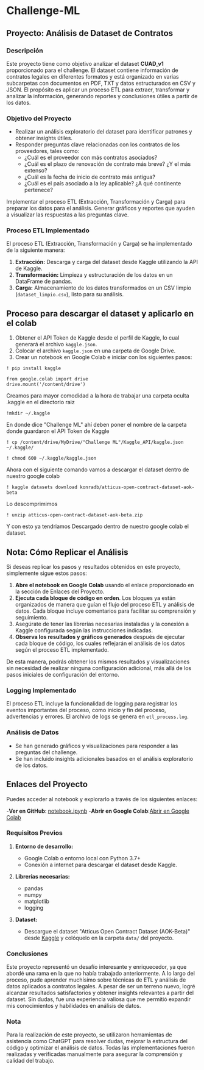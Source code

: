 # Challenge-ML
## Proyecto: Análisis de Dataset de Contratos

### Descripción

Este proyecto tiene como objetivo analizar el dataset **CUAD_v1** proporcionado para el challenge. El dataset contiene información de contratos legales en diferentes formatos y está organizado en varias subcarpetas con documentos en PDF, TXT y datos estructurados en CSV y JSON. El propósito es aplicar un proceso ETL para extraer, transformar y analizar la información, generando reportes y conclusiones útiles a partir de los datos.

### Objetivo del Proyecto

- Realizar un análisis exploratorio del dataset para identificar patrones y obtener insights útiles.
- Responder preguntas clave relacionadas con los contratos de los proveedores, tales como:
  - ¿Cuál es el proveedor con más contratos asociados?
  - ¿Cuál es el plazo de renovación de contrato más breve? ¿Y el más extenso?
  - ¿Cuál es la fecha de inicio de contrato más antigua?
  - ¿Cuál es el país asociado a la ley aplicable? ¿A qué continente pertenece?

Implementar el proceso ETL (Extracción, Transformación y Carga) para preparar los datos para el análisis.
Generar gráficos y reportes que ayuden a visualizar las respuestas a las preguntas clave.

### Proceso ETL Implementado

El proceso ETL (Extracción, Transformación y Carga) se ha implementado de la siguiente manera:

1. **Extracción:** Descarga y carga del dataset desde Kaggle utilizando la API de Kaggle.
2. **Transformación:** Limpieza y estructuración de los datos en un DataFrame de pandas.
3. **Carga:** Almacenamiento de los datos transformados en un CSV limpio (`dataset_limpio.csv`), listo para su análisis.


## Proceso para descargar el dataset y aplicarlo en el colab
1. Obtener el API Token de Kaggle desde el perfil de Kaggle, lo cual generará el archivo `kaggle.json`.
2. Colocar el archivo `kaggle.json` en una carpeta de Google Drive.
3. Crear un notebook en Google Colab e iniciar con los siguientes pasos:
```
! pip install kaggle
```
```
from google.colab import drive
drive.mount('/content/drive')
```
Creamos para mayor comodidad a la hora de trabajar una carpeta oculta .kaggle en el directorio raiz
```
!mkdir ~/.kaggle
```
En donde dice "Challenge ML" ahí deben poner el nombre de la carpeta donde guardaron el API Token de Kaggle
```
! cp /content/drive/MyDrive/"Challenge ML"/Kaggle_API/kaggle.json ~/.kaggle/
```
```
! chmod 600 ~/.kaggle/kaggle.json
```
Ahora con el siguiente comando vamos a descargar el dataset dentro de nuestro google colab
```
! kaggle datasets download konradb/atticus-open-contract-dataset-aok-beta
```
Lo descomprimimos
```
! unzip atticus-open-contract-dataset-aok-beta.zip
```
Y con esto ya tendriamos Descargado dentro de nuestro google colab el dataset.

## Nota: Cómo Replicar el Análisis

Si deseas replicar los pasos y resultados obtenidos en este proyecto, simplemente sigue estos pasos:

1. **Abre el notebook en Google Colab** usando el enlace proporcionado en la sección de Enlaces del Proyecto.
2. **Ejecuta cada bloque de código en orden**. Los bloques ya están organizados de manera que guían el flujo del proceso ETL y análisis de datos. Cada bloque incluye comentarios para facilitar su comprensión y seguimiento.
3. Asegúrate de tener las librerías necesarias instaladas y la conexión a Kaggle configurada según las instrucciones indicadas.
4. **Observa los resultados y gráficos generados** después de ejecutar cada bloque de código, los cuales reflejarán el análisis de los datos según el proceso ETL implementado.

De esta manera, podrás obtener los mismos resultados y visualizaciones sin necesidad de realizar ninguna configuración adicional, más allá de los pasos iniciales de configuración del entorno.

### Logging Implementado

El proceso ETL incluye la funcionalidad de logging para registrar los eventos importantes del proceso, como inicio y fin del proceso, advertencias y errores. El archivo de logs se genera en `etl_process.log`.

### Análisis de Datos

- Se han generado gráficos y visualizaciones para responder a las preguntas del challenge.
- Se han incluido insights adicionales basados en el análisis exploratorio de los datos.


## Enlaces del Proyecto
Puedes acceder al notebook y explorarlo a través de los siguientes enlaces:

-**Ver en GitHub**:
[notebook.ipynb](https://github.com/Fedesin/Challenge-ML/blob/main/Untitled0.ipynb](https://github.com/Fedesin/Challenge-ML/blob/main/Colab_challenge_meli.ipynb))
-**Abrir en Google Colab**:[Abrir en Google Colab](https://colab.research.google.com/github/Fedesin/Challenge-ML/blob/main/Untitled0.ipynb](https://github.com/Fedesin/Challenge-ML/blob/main/Colab_challenge_meli.ipynb))

### Requisitos Previos

1. **Entorno de desarrollo:**
   - Google Colab o entorno local con Python 3.7+
   - Conexión a internet para descargar el dataset desde Kaggle.

2. **Librerías necesarias:**
   - pandas
   - numpy
   - matplotlib
   - logging 

3. **Dataset:**
   - Descargue el dataset "Atticus Open Contract Dataset (AOK-Beta)" desde [Kaggle](https://www.kaggle.com/datasets/konradb/atticus-open-contract-dataset-aok-beta) y colóquelo en la carpeta `data/` del proyecto.


### Conclusiones
Este proyecto representó un desafío interesante y enriquecedor, ya que abordé una rama en la que no había trabajado anteriormente. A lo largo del proceso, pude aprender muchísimo sobre técnicas de ETL y análisis de datos aplicados a contratos legales. A pesar de ser un terreno nuevo, logré alcanzar resultados satisfactorios y obtener insights relevantes a partir del dataset. Sin dudas, fue una experiencia valiosa que me permitió expandir mis conocimientos y habilidades en análisis de datos.

### Nota
Para la realización de este proyecto, se utilizaron herramientas de asistencia como ChatGPT para resolver dudas, mejorar la estructura del código y optimizar el análisis de datos. Todas las implementaciones fueron realizadas y verificadas manualmente para asegurar la comprensión y calidad del trabajo.
